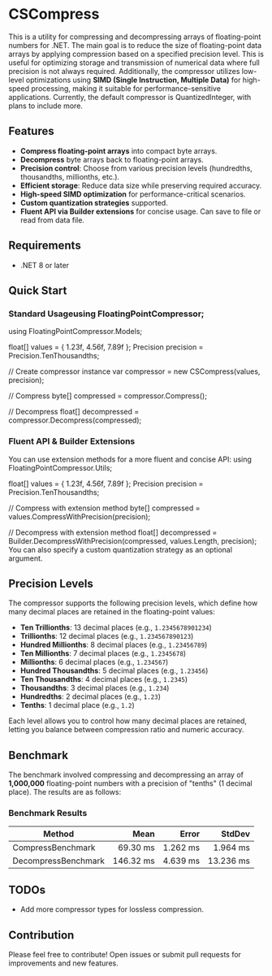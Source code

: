 # CSCompress

This is a utility for compressing and decompressing arrays of floating-point numbers for .NET. The main goal is to reduce the size of floating-point data arrays by applying compression based on a specified precision level. This is useful for optimizing storage and transmission of numerical data where full precision is not always required. Additionally, the compressor utilizes low-level optimizations using **SIMD (Single Instruction, Multiple Data)** for high-speed processing, making it suitable for performance-sensitive applications. Currently, the default compressor is QuantizedInteger, with plans to include more.

## Features
- **Compress floating-point arrays** into compact byte arrays.
- **Decompress** byte arrays back to floating-point arrays.
- **Precision control**: Choose from various precision levels (hundredths, thousandths, millionths, etc.).
- **Efficient storage**: Reduce data size while preserving required accuracy.
- **High-speed SIMD optimization** for performance-critical scenarios.
- **Custom quantization strategies** supported.
- **Fluent API via Builder extensions** for concise usage. Can save to file or read from data file.

## Requirements
- .NET 8 or later

## Quick Start

### Standard Usageusing FloatingPointCompressor;
using FloatingPointCompressor.Models;

float[] values = { 1.23f, 4.56f, 7.89f };
Precision precision = Precision.TenThousandths;

// Create compressor instance
var compressor = new CSCompress<float>(values, precision);

// Compress
byte[] compressed = compressor.Compress();

// Decompress
float[] decompressed = compressor.Decompress(compressed);

### Fluent API & Builder Extensions
You can use extension methods for a more fluent and concise API:
using FloatingPointCompressor.Utils;

float[] values = { 1.23f, 4.56f, 7.89f };
Precision precision = Precision.TenThousandths;

// Compress with extension method
byte[] compressed = values.CompressWithPrecision(precision);

// Decompress with extension method
float[] decompressed = Builder.DecompressWithPrecision(compressed, values.Length, precision);
You can also specify a custom quantization strategy as an optional argument.

## Precision Levels

The compressor supports the following precision levels, which define how many decimal places are retained in the floating-point values:

- **Ten Trillionths**: 13 decimal places (e.g., `1.2345678901234`)
- **Trillionths**: 12 decimal places (e.g., `1.234567890123`)
- **Hundred Millionths**: 8 decimal places (e.g., `1.23456789`)
- **Ten Millionths**: 7 decimal places (e.g., `1.2345678`)
- **Millionths**: 6 decimal places (e.g., `1.234567`)
- **Hundred Thousandths**: 5 decimal places (e.g., `1.23456`)
- **Ten Thousandths**: 4 decimal places (e.g., `1.2345`)
- **Thousandths**: 3 decimal places (e.g., `1.234`)
- **Hundredths**: 2 decimal places (e.g., `1.23`)
- **Tenths**: 1 decimal place (e.g., `1.2`)

Each level allows you to control how many decimal places are retained, letting you balance between compression ratio and numeric accuracy.

## Benchmark

The benchmark involved compressing and decompressing an array of **1,000,000** floating-point numbers with a precision of "tenths" (1 decimal place). The results are as follows:

### Benchmark Results

| Method              | Mean      | Error    | StdDev    |
|-------------------- |----------:|---------:|----------:|
| CompressBenchmark   |  69.30 ms | 1.262 ms |  1.964 ms |
| DecompressBenchmark | 146.32 ms | 4.639 ms | 13.236 ms |

## TODOs

- Add more compressor types for lossless compression.

## Contribution

Please feel free to contribute! Open issues or submit pull requests for improvements and new features.



